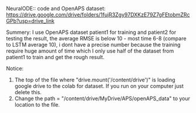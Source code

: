 NeuralODE:: code and OpenAPS dataset: https://drive.google.com/drive/folders/1fujR3Zgy97DXKzE79Z7gFEtobmZRcGPb?usp=drive_link

Summery: I use OpenAPS dataset patient1 for training and patient2 for testing the result, the average RMSE is below 10 - most time 6-8 (compare to LSTM average 10), i dont have a precise number because the training require huge amount of time which I only use half of the dataset from patient1 to train and get the rough result.

Notice:
1.  The top of the file where "drive.mount('/content/drive')" is loading google drive to the colab for dataset. If you run on your computer just delete this.
2.  Change the path = "/content/drive/MyDrive/APS/openAPS_data" to your location to the file.
